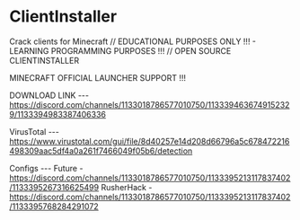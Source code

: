 # ClientInstaller
Crack clients for Minecraft
// EDUCATIONAL PURPOSES ONLY !!! - LEARNING PROGRAMMING PURPOSES !!!
// OPEN SOURCE CLIENTINSTALLER

MINECRAFT OFFICIAL LAUNCHER SUPPORT !!!

DOWNLOAD LINK ---
https://discord.com/channels/1133018786577010750/1133394636749152329/1133394983387406336

VirusTotal ---
https://www.virustotal.com/gui/file/8d40257e14d208d66796a5c678472216498309aac5df4a0a261f7466049f05b6/detection

Configs ---
Future - https://discord.com/channels/1133018786577010750/1133395213117837402/1133395267316625499
RusherHack - https://discord.com/channels/1133018786577010750/1133395213117837402/1133395768284291072
